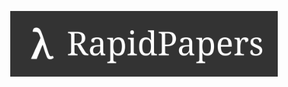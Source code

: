 <p align="center">
  <img src="https://github.com/hexhowells/RapidPapers/blob/master/banner.png" width=85%>
</p>
